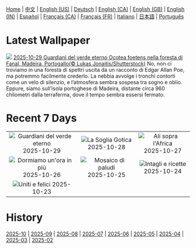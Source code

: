 [Home](../README.md) | [中文](zh-CN.md) | [English (US)](en-US.md) | [Deutsch](de-DE.md) | [English (CA)](en-CA.md) | [English (GB)](en-GB.md) | [English (IN)](en-IN.md) | [Español](es-ES.md) | [Français (CA)](fr-CA.md) | [Français (FR)](fr-FR.md) | [Italiano](it-IT.md) | [日本語](ja-JP.md) | [Português](pt-BR.md)

# Latest Wallpaper
![](https://www.bing.com/th?id=OHR.FanalForest_IT-IT1040239574_UHD.jpg)
[2025-10-29 Guardiani del verde eterno Ocotea foetens nella foresta di Fanal, Madeira, Portogallo(© Lukas Jonaitis/Shutterstock)](https://www.bing.com/th?id=OHR.FanalForest_IT-IT1040239574_UHD.jpg)
No, non ci troviamo in una foresta di spettri uscita da un racconto di Edgar Allan Poe, ma potremmo facilmente crederlo. La nebbia avvolge i tronchi contorti come un velo di silenzio, e l’atmosfera sembra sospesa tra sogno e oblio. Eppure, siamo sull’isola portoghese di Madeira, distante circa 960 chilometri dalla terraferma, dove il tempo sembra essersi fermato.

# Recent 7 Days
|  |  |  |
|:---:|:---:|:---:|
| ![](https://www.bing.com/th?id=OHR.FanalForest_IT-IT1040239574_400x240.jpg "Guardiani del verde eterno") 2025-10-29 | ![](https://www.bing.com/th?id=OHR.TepliceRocks_IT-IT0944419526_400x240.jpg "La Soglia Gotica") 2025-10-28 | ![](https://www.bing.com/th?id=OHR.AfricanRaven_IT-IT9701842647_400x240.jpg "Ali sopra l'Africa") 2025-10-27 |
| ![](https://www.bing.com/th?id=OHR.ItalyClock_IT-IT0847273649_400x240.jpg "Dormiamo un'ora in più") 2025-10-26 | ![](https://www.bing.com/th?id=OHR.MartimoaapaFinland_IT-IT0794218844_400x240.jpg "Mosaico di paludi") 2025-10-25 | ![](https://www.bing.com/th?id=OHR.PumpkinFarm_IT-IT9478392413_400x240.jpg "Intagli e ricette") 2025-10-24 |
| ![](https://www.bing.com/th?id=OHR.SnowLeopard_IT-IT6712728115_400x240.jpg "Uniti e felici") 2025-10-23 |  |  |

# History
[2025-10](../archives/wallpaper/it-IT/w_2025_10.md) | [2025-09](../archives/wallpaper/it-IT/w_2025_09.md) | [2025-08](../archives/wallpaper/it-IT/w_2025_08.md) | [2025-07](../archives/wallpaper/it-IT/w_2025_07.md) | [2025-06](../archives/wallpaper/it-IT/w_2025_06.md) | [2025-05](../archives/wallpaper/it-IT/w_2025_05.md) | [2025-04](../archives/wallpaper/it-IT/w_2025_04.md) | [2025-03](../archives/wallpaper/it-IT/w_2025_03.md) | [2025-02](../archives/wallpaper/it-IT/w_2025_02.md)

